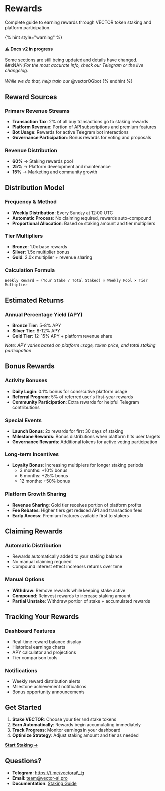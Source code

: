 # Rewards

Complete guide to earning rewards through VECTOR token staking and platform participation.

{% hint style="warning" %}
#### ⚠️ Docs v2 in progress

Some sections are still being updated and details have changed.\
&#xNAN;_&#x46;or the most accurate info, check our Telegram or the live changelog._\
\
_While we do that, help train our_ @vectorOGbot
{% endhint %}

## **Reward Sources**

### Primary Revenue Streams

* **Transaction Tax**: 2% of all buy transactions go to staking rewards
* **Platform Revenue**: Portion of API subscriptions and premium features
* **Bot Usage**: Rewards for active Telegram bot interactions
* **Governance Participation**: Bonus rewards for voting and proposals

### Revenue Distribution

* **60%** → Staking rewards pool
* **25%** → Platform development and maintenance
* **15%** → Marketing and community growth

## **Distribution Model**

### Frequency & Method

* **Weekly Distribution**: Every Sunday at 12:00 UTC
* **Automatic Process**: No claiming required, rewards auto-compound
* **Proportional Allocation**: Based on staking amount and tier multipliers

### Tier Multipliers

* **Bronze**: 1.0x base rewards
* **Silver**: 1.5x multiplier bonus
* **Gold**: 2.0x multiplier + revenue sharing

### Calculation Formula

```
Weekly Reward = (Your Stake / Total Staked) × Weekly Pool × Tier Multiplier
```

## **Estimated Returns**

### Annual Percentage Yield (APY)

* **Bronze Tier**: 5-8% APY
* **Silver Tier**: 8-12% APY
* **Gold Tier**: 12-15% APY + platform revenue share

_Note: APY varies based on platform usage, token price, and total staking participation_

## **Bonus Rewards**

### Activity Bonuses

* **Daily Login**: 0.1% bonus for consecutive platform usage
* **Referral Program**: 5% of referred user's first-year rewards
* **Community Participation**: Extra rewards for helpful Telegram contributions

### Special Events

* **Launch Bonus**: 2x rewards for first 30 days of staking
* **Milestone Rewards**: Bonus distributions when platform hits user targets
* **Governance Rewards**: Additional tokens for active voting participation

### Long-term Incentives

* **Loyalty Bonus**: Increasing multipliers for longer staking periods
  * 3 months: +10% bonus
  * 6 months: +25% bonus
  * 12 months: +50% bonus

### Platform Growth Sharing

* **Revenue Sharing**: Gold tier receives portion of platform profits
* **Fee Rebates**: Higher tiers get reduced API and transaction fees
* **Early Access**: Premium features available first to stakers

## **Claiming Rewards**

### Automatic Distribution

* Rewards automatically added to your staking balance
* No manual claiming required
* Compound interest effect increases returns over time

### Manual Options

* **Withdraw**: Remove rewards while keeping stake active
* **Compound**: Reinvest rewards to increase staking amount
* **Partial Unstake**: Withdraw portion of stake + accumulated rewards

## **Tracking Your Rewards**

### Dashboard Features

* Real-time reward balance display
* Historical earnings charts
* APY calculator and projections
* Tier comparison tools

### Notifications

* Weekly reward distribution alerts
* Milestone achievement notifications
* Bonus opportunity announcements

## **Get Started**

1. **Stake VECTOR**: Choose your tier and stake tokens
2. **Earn Automatically**: Rewards begin accumulating immediately
3. **Track Progress**: Monitor earnings in your dashboard
4. **Optimize Strategy**: Adjust staking amount and tier as needed

[**Start Staking →**](staking.md)

## **Questions?**

* **Telegram**: https://t.me/vectorai\_tg
* **Email**: team@vector-ai.pro
* **Documentation**: [Staking Guide](staking.md)
